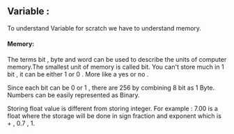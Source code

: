## Variable : 

To understand Variable for scratch we have to understand memory. 

#### Memory: 

The terms bit , byte and word can be used to describe the units of computer
memory.The smallest unit of memory is called bit. You can't store much in 1 bit
, it can be either 1 or 0 . More like a yes or no . 

Since each bit can be 0 or 1 , there are 256 by combining 8 bit as 1 Byte. Numbers can be easily represented as Binary.

Storing float value is different from storing integer. For example : 7.00 is a
float where the storage will be done in sign fraction and exponent which is + ,
0.7 , 1. 

  
